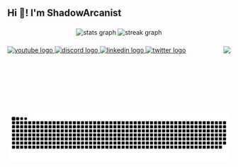 <h2 align="left">Hi 👋! I'm ShadowArcanist</h2>

###

<div align="center">
  <img src="https://github-readme-stats.vercel.app/api?username=ShadowArcanist&hide_title=true&hide_rank=false&show_icons=true&include_all_commits=true&count_private=true&disable_animations=false&theme=dark&locale=en&hide_border=true" height="150" alt="stats graph"  />
  <img src="https://streak-stats.demolab.com?user=ShadowArcanist&locale=en&mode=weekly&theme=dark&hide_border=true&border_radius=5" height="150" alt="streak graph"  />
</div>

###

<img align="right" height="150" src="https://media1.tenor.com/m/HX54fNFK1sQAAAAd/tom-whistle-tom.gif"  />


###

<div align="left">
  <a href="https://www.youtube.com/@shadowarcanist" target="_blank">
    <img src="https://img.shields.io/static/v1?message=Youtube&logo=youtube&label=&color=FF0000&logoColor=white&labelColor=&style=for-the-badge" height="35" alt="youtube logo"  />
  </a>
  <a href="http:community.shadowarcanist.com" target="_blank">
    <img src="https://img.shields.io/static/v1?message=Discord&logo=discord&label=&color=7289DA&logoColor=white&labelColor=&style=for-the-badge" height="35" alt="discord logo"  />
  </a>
  <a href="https://www.linkedin.com/in/shadowarcanist" target="_blank">
    <img src="https://img.shields.io/static/v1?message=LinkedIn&logo=linkedin&label=&color=0077B5&logoColor=white&labelColor=&style=for-the-badge" height="35" alt="linkedin logo"  />
  </a>
  <a href="https://www.x.com/@shadowarcanist" target="_blank">
    <img src="https://img.shields.io/static/v1?message=Twitter&logo=twitter&label=&color=1DA1F2&logoColor=white&labelColor=&style=for-the-badge" height="35" alt="twitter logo"  />
  </a>
</div>

###

<br clear="both">

<img src="https://raw.githubusercontent.com/ShadowArcanist/ShadowArcanist/output/snake.svg" alt="Snake animation" />

###
